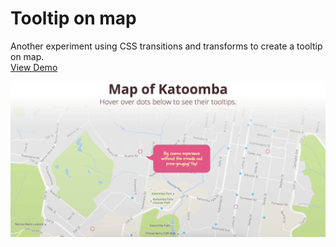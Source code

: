 # Tooltip on map
Another experiment using CSS transitions and transforms to create a tooltip on map.  
[View Demo](https://chinyi3005.github.io/100websites/14-tooltip-map)

![tooltips on map](./demo-map.png)
